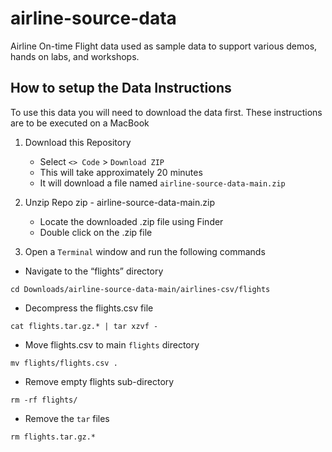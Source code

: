 # airline-source-data

Airline On-time Flight data used as sample data to support various demos, hands on labs, and workshops.

## How to setup the Data Instructions

To use this data you will need to download the data first.  These instructions are to be executed on a MacBook

1. Download this Repository
   * Select `<> Code` > `Download ZIP`
   * This will take approximately 20 minutes
   * It will download a file named `airline-source-data-main.zip`

2. Unzip Repo zip - airline-source-data-main.zip
   * Locate the downloaded .zip file using Finder
   * Double click on the .zip file

3. Open a `Terminal` window and run the following commands

* Navigate to the “flights” directory
```
cd Downloads/airline-source-data-main/airlines-csv/flights
```

* Decompress the flights.csv file
```
cat flights.tar.gz.* | tar xzvf -
```

* Move flights.csv to main `flights` directory
```
mv flights/flights.csv .
```

* Remove empty flights sub-directory
```
rm -rf flights/
```

* Remove the `tar` files 
```
rm flights.tar.gz.*
```

